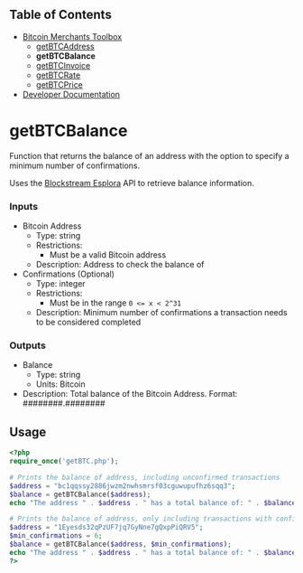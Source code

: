## Table of Contents
- [Bitcoin Merchants Toolbox][Toolbox]
  - [getBTCAddress]
  - **getBTCBalance**
  - [getBTCInvoice]
  - [getBTCRate]
  - [getBTCPrice]
- [Developer Documentation][DevDocs]

# getBTCBalance
Function that returns the balance of an address with the option to specify a minimum number of confirmations.

Uses the [Blockstream Esplora][esplora] API to retrieve balance information.

### Inputs
- Bitcoin Address
  - Type: string
  - Restrictions:
    - Must be a valid Bitcoin address
  - Description: Address to check the balance of
- Confirmations (Optional)
  - Type: integer
  - Restrictions:
    - Must be in the range `0 <= x < 2^31`
  - Description: Minimum number of confirmations a transaction needs to be considered completed

### Outputs
- Balance
  - Type: string
  - Units: Bitcoin
- Description: Total balance of the Bitcoin Address. Format: ########.########

## Usage

```php
<?php
require_once('getBTC.php');

# Prints the balance of address, including unconfirmed transactions
$address = "bc1qqssy2886jwzm2nwhsmrsf03cguwupufhz6sqq3";
$balance = getBTCBalance($address);
echo "The address " . $address . " has a total balance of: " . $balance;

# Prints the balance of address, only including transactions with confirmations >= 6
$address = "1Eyesds32qPzUF7jq7GyNne7gQxpPiQRV5";
$min_confirmations = 6;
$balance = getBTCBalance($address, $min_confirmations);
echo "The address " . $address . " has a total balance of: " . $balance;
?>
```

[esplora]: https://github.com/Blockstream/esplora
[getBTC.conf]: ../getBTC.conf
[Toolbox]: ../
[getBTCAddress]: ../getBTCAddress/
[getBTCBalance]: ../getBTCBalance/
[getBTCInvoice]: ../getBTCInvoice/
[getBTCRate]: ../getBTCRate/
[getBTCPrice]: ../getBTCPrice/
[DevDocs]: ../docs/
